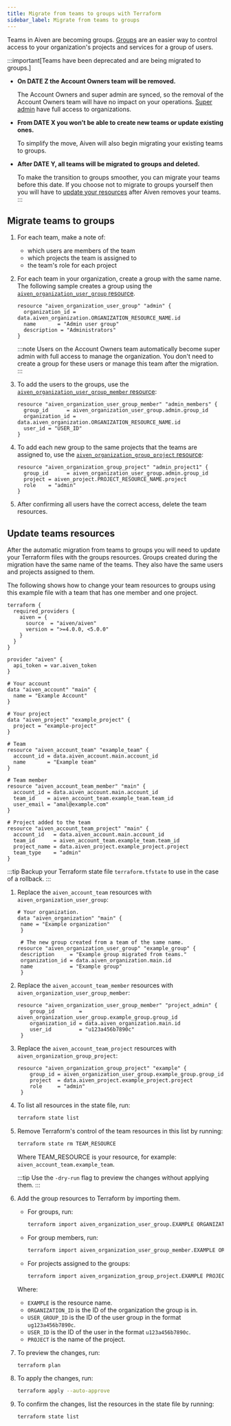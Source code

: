 ```yaml
---
title: Migrate from teams to groups with Terraform
sidebar_label: Migrate from teams to groups
---
```


Teams in Aiven are becoming groups. [Groups](/docs/platform/howto/manage-groups) are an easier way to control access to your organization's projects and services for a group of users.

:::important[Teams have been deprecated and are being migrated to groups.]

- **On DATE Z the Account Owners team will be removed.**

    The Account Owners and super admin
    are synced, so the removal of the Account Owners team will have no impact on your
    operations. [Super admin](/docs/platform/concepts/orgs-units-projects#users-and-roles)
    have full access to organizations.

- **From DATE X you won’t be able to create new teams or update existing ones.**

    To simplify the move, Aiven will also begin migrating your existing teams to groups.

- **After DATE Y, all teams will be migrated to groups and deleted.**

    To make the transition to groups smoother, you can
    migrate your teams before this date. If you choose not to migrate to groups yourself
    then you will have to [update your resources](#update-teams-resources)
    after Aiven removes your teams.
:::

## Migrate teams to groups

1.  For each team, make a note of:

    -   which users are members of the team
    -   which projects the team is assigned to
    -   the team's role for each project

1.  For each team in your organization, create a group with the same name. The following
    sample creates a group using the
    [`aiven_organization_user_group` resource](https://registry.terraform.io/providers/aiven/aiven/latest/docs/resources/organization_user_group).

    ```hcl
    resource "aiven_organization_user_group" "admin" {
      organization_id = data.aiven_organization.ORGANIZATION_RESOURCE_NAME.id
      name       = "Admin user group"
      description = "Administrators"
    }
    ```

    :::note
    Users on the Account Owners team automatically become super admin with full access to
    manage the organization. You don't need to create a group for these users or manage
    this team after the migration.
    :::

1.  To add the users to the groups, use the
    [`aiven_organization_user_group_member` resource](https://registry.terraform.io/providers/aiven/aiven/latest/docs/resources/organization_user_group_member):

    ```hcl
    resource "aiven_organization_user_group_member" "admin_members" {
      group_id      = aiven_organization_user_group.admin.group_id
      organization_id = data.aiven_organization.ORGANIZATION_RESOURCE_NAME.id
      user_id = "USER_ID"
    }
    ```

1.  To add each new group to the same projects that the teams are assigned to, use the
    [`aiven_organization_group_project` resource](https://registry.terraform.io/providers/aiven/aiven/latest/docs/resources/organization_group_project):

    ```hcl
    resource "aiven_organization_group_project" "admin_project1" {
      group_id      = aiven_organization_user_group.admin.group_id
      project = aiven_project.PROJECT_RESOURCE_NAME.project
      role    = "admin"
    }
    ```

1.  After confirming all users have the correct access, delete the team resources.

## Update teams resources

After the automatic migration from teams to groups you will need to
update your Terraform files with the groups resources. Groups created during the
migration have the same name of the teams. They also have the same users
and projects assigned to them.

The following shows how to change your team resources to groups
using this example file with a team that has one member and one project.

```hcl
terraform {
  required_providers {
    aiven = {
      source  = "aiven/aiven"
      version = ">=4.0.0, <5.0.0"
    }
  }
}

provider "aiven" {
  api_token = var.aiven_token
}

# Your account
data "aiven_account" "main" {
  name = "Example Account"
}

# Your project
data "aiven_project" "example_project" {
  project = "example-project"
}

# Team
resource "aiven_account_team" "example_team" {
  account_id = data.aiven_account.main.account_id
  name       = "Example team"
}

# Team member
resource "aiven_account_team_member" "main" {
  account_id = data.aiven_account.main.account_id
  team_id    = aiven_account_team.example_team.team_id
  user_email = "amal@example.com"
}

# Project added to the team
resource "aiven_account_team_project" "main" {
  account_id   = data.aiven_account.main.account_id
  team_id      = aiven_account_team.example_team.team_id
  project_name = data.aiven_project.example_project.project
  team_type    = "admin"
}
```
:::tip
Backup your Terraform state file `terraform.tfstate` to use in the case
of a rollback.
:::

1. Replace the `aiven_account_team` resources with
   `aiven_organization_user_group`:

   ```hcl
   # Your organization.
   data "aiven_organization" "main" {
    name = "Example organization"
    }

    # The new group created from a team of the same name.
   resource "aiven_organization_user_group" "example_group" {
    description     = "Example group migrated from teams."
    organization_id = data.aiven_organization.main.id
    name            = "Example group"
    }
    ```

1. Replace the `aiven_account_team_member` resources with
   `aiven_organization_user_group_member`:

    ```hcl
    resource "aiven_organization_user_group_member" "project_admin" {
        group_id        = aiven_organization_user_group.example_group.group_id
        organization_id = data.aiven_organization.main.id
        user_id         = "u123a456b7890c"
     }
    ```

1. Replace the `aiven_account_team_project` resources with
    `aiven_organization_group_project`:

    ```hcl
    resource "aiven_organization_group_project" "example" {
        group_id = aiven_organization_user_group.example_group.group_id
        project  = data.aiven_project.example_project.project
        role     = "admin"
     }
    ```

1.  To list all resources in the state file, run:

    ```bash
    terraform state list
    ```

1.  Remove Terraform's control of the team resources in this list by running:

    ```bash
    terraform state rm TEAM_RESOURCE
    ```

    Where TEAM_RESOURCE is your resource, for example: `aiven_account_team.example_team`.

    :::tip
    Use the `-dry-run` flag to preview the changes without applying
    them.
    :::

1.  Add the group resources to Terraform by importing them.
    - For groups, run:

      ```bash
      terraform import aiven_organization_user_group.EXAMPLE ORGANIZATION_ID/USER_GROUP_ID
      ```

    - For group members, run:
      ```bash
      terraform import aiven_organization_user_group_member.EXAMPLE ORGANIZATION_ID/USER_GROUP_ID/USER_ID
      ```

    - For projects assigned to the groups:

      ```bash
      terraform import aiven_organization_group_project.EXAMPLE PROJECT/USER_GROUP_ID
      ```

    Where:
    - `EXAMPLE` is the resource name.
    - `ORGANIZATION_ID` is the ID of the organization the group is in.
    - `USER_GROUP_ID` is the ID of the user group in the format `ug123a456b7890c`.
    - `USER_ID` is the ID of the user in the format `u123a456b7890c`.
    - `PROJECT` is the name of the project.

1.  To preview the changes, run:

    ```bash
    terraform plan
    ```

1.  To apply the changes, run:

    ```bash
    terraform apply --auto-approve
    ```

1. To confirm the changes, list the resources in the state file by running:

    ```bash
    terraform state list
    ```
